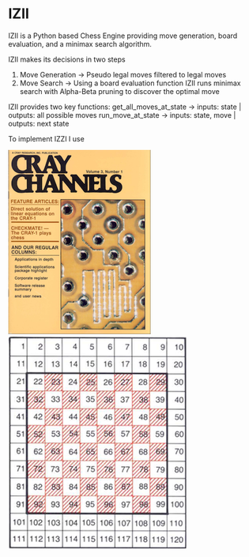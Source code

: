 # IZII

IZII is a Python based Chess Engine providing move generation, board evaluation, and a minimax search algorithm.

IZII makes its decisions in two steps 
1. Move Generation -> Pseudo legal moves filtered to legal moves
2. Move Search -> Using a board evaluation function IZII runs minimax search with Alpha-Beta pruning to discover the optimal move

IZII provides two key functions:
get_all_moves_at_state -> inputs: state | outputs: all possible moves
run_move_at_state -> inputs: state, move | outputs: next state

To implement IZZI I use

![120sqboard](/images/cray.png?raw=true "120 square board") ![120sqboard](/images/120sqboard.png?raw=true "120 square board")
